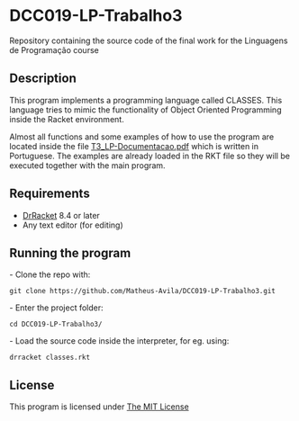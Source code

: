 # DCC019-LP-Trabalho3

Repository containing the source code of the final work for the Linguagens de Programação course

## Description

This program implements a programming language called CLASSES. This language tries to mimic the functionality of Object Oriented Programming inside the Racket environment.

Almost all functions and some examples of how to use the program are located inside the file [T3_LP-Documentacao.pdf](https://github.com/Matheus-Avila/DCC019-LP-Trabalho3/blob/main/T3_LP-Documentação.pdf) which is written in Portuguese. The examples are already loaded in the RKT file so they will be executed together with the main program.

## Requirements

- [DrRacket](https://www.swi-prolog.org/) 8.4 or later
- Any text editor (for editing)

## Running the program

\- Clone the repo with:

```
git clone https://github.com/Matheus-Avila/DCC019-LP-Trabalho3.git
```

\- Enter the project folder:

```
cd DCC019-LP-Trabalho3/
```

\- Load the source code inside the interpreter, for eg. using:

```
drracket classes.rkt
```

## License

This program is licensed under [The MIT License](https://opensource.org/licenses/MIT)
